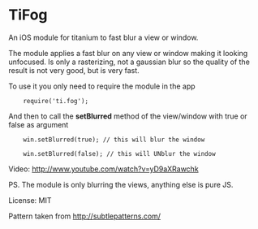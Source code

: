 TiFog
=====

An iOS module for titanium to fast blur a view or window.

The module applies a fast blur on any view or window making it looking unfocused.
Is only a rasterizing, not a gaussian blur so the quality of the result is not very good, but is very fast.


To use it you only need to require the module in the app
~~~
	require('ti.fog');
~~~

And then to call the **setBlurred** method of the view/window with true or false as argument

~~~
	win.setBlurred(true); // this will blur the window

	win.setBlurred(false); // this will UNblur the window
~~~


Video: http://www.youtube.com/watch?v=yD9aXRawchk

PS. The module is only blurring the views, anything else is pure JS.


License: MIT

Pattern taken from http://subtlepatterns.com/